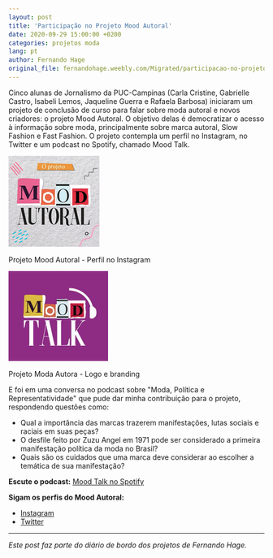 ```yaml
---
layout: post
title: 'Participação no Projeto Mood Autoral'
date: 2020-09-29 15:00:00 +0200
categories: projetos moda
lang: pt
author: Fernando Hage
original_file: fernandohage.weebly.com/Migrated/participacao-no-projeto-moodautoral.html
---
```


Cinco alunas de Jornalismo da PUC-Campinas (Carla Cristine, Gabrielle Castro, Isabeli Lemos, Jaqueline Guerra e Rafaela Barbosa) iniciaram um projeto de conclusão de curso para falar sobre moda autoral e novos criadores: o projeto Mood Autoral. O objetivo delas é democratizar o acesso à informação sobre moda, principalmente sobre marca autoral, Slow Fashion e Fast Fashion. O projeto contempla um perfil no Instagram, no Twitter e um podcast no Spotify, chamado Mood Talk.

![Projeto Mood Autoral - Perfil no Instagram](/assets/images/2020-09-29-participacao-projeto-moodautoral-colaboracao-01.png)

Projeto Mood Autoral - Perfil no Instagram

![Projeto Mood Autoral - Logo e branding](/assets/images/2020-09-29-participacao-projeto-moodautoral-colaboracao-02.png)

Projeto Moda Autora - Logo e branding

E foi em uma conversa no podcast sobre "Moda, Política e Representatividade" que pude dar minha contribuição para o projeto, respondendo questões como:

- Qual a importância das marcas trazerem manifestações, lutas sociais e raciais em suas peças?
- O desfile feito por Zuzu Angel em 1971 pode ser considerado a primeira manifestação política da moda no Brasil?
- Quais são os cuidados que uma marca deve considerar ao escolher a temática de sua manifestação?

**Escute o podcast:** [Mood Talk no Spotify](https://open.spotify.com/episode/5bIKpw8PB2l6v1qKcU09c4?si=sOpt4E4wRwmE5zFv_sSCEg)

**Sigam os perfis do Mood Autoral:**

- [Instagram](https://instagram.com/moodautoral)
- [Twitter](https://twitter.com/moodautoral)

---

*Este post faz parte do diário de bordo dos projetos de Fernando Hage.*
